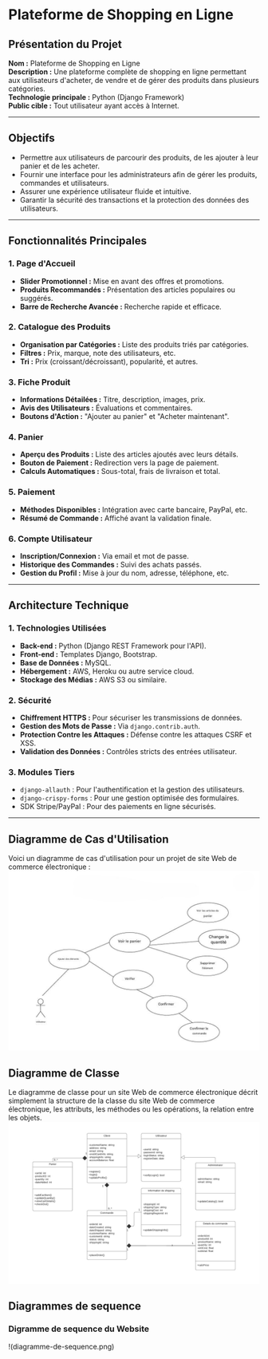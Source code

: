 # Plateforme de Shopping en Ligne

## Présentation du Projet
**Nom :** Plateforme de Shopping en Ligne  
**Description :** Une plateforme complète de shopping en ligne permettant aux utilisateurs d'acheter, de vendre et de gérer des produits dans plusieurs catégories.  
**Technologie principale :** Python (Django Framework)  
**Public cible :** Tout utilisateur ayant accès à Internet.

---

## Objectifs
- Permettre aux utilisateurs de parcourir des produits, de les ajouter à leur panier et de les acheter.
- Fournir une interface pour les administrateurs afin de gérer les produits, commandes et utilisateurs.
- Assurer une expérience utilisateur fluide et intuitive.
- Garantir la sécurité des transactions et la protection des données des utilisateurs.

---

## Fonctionnalités Principales

### 1. Page d'Accueil
- **Slider Promotionnel :** Mise en avant des offres et promotions.
- **Produits Recommandés :** Présentation des articles populaires ou suggérés.
- **Barre de Recherche Avancée :** Recherche rapide et efficace.

### 2. Catalogue des Produits
- **Organisation par Catégories :** Liste des produits triés par catégories.
- **Filtres :** Prix, marque, note des utilisateurs, etc.
- **Tri :** Prix (croissant/décroissant), popularité, et autres.

### 3. Fiche Produit
- **Informations Détailées :** Titre, description, images, prix.
- **Avis des Utilisateurs :** Évaluations et commentaires.
- **Boutons d'Action :** "Ajouter au panier" et "Acheter maintenant".

### 4. Panier
- **Aperçu des Produits :** Liste des articles ajoutés avec leurs détails.
- **Bouton de Paiement :** Redirection vers la page de paiement.
- **Calculs Automatiques :** Sous-total, frais de livraison et total.

### 5. Paiement
- **Méthodes Disponibles :** Intégration avec carte bancaire, PayPal, etc.
- **Résumé de Commande :** Affiché avant la validation finale.

### 6. Compte Utilisateur
- **Inscription/Connexion :** Via email et mot de passe.
- **Historique des Commandes :** Suivi des achats passés.
- **Gestion du Profil :** Mise à jour du nom, adresse, téléphone, etc.

---

## Architecture Technique

### 1. Technologies Utilisées
- **Back-end :** Python (Django REST Framework pour l'API).
- **Front-end :** Templates Django, Bootstrap.
- **Base de Données :** MySQL.
- **Hébergement :** AWS, Heroku ou autre service cloud.
- **Stockage des Médias :** AWS S3 ou similaire.

### 2. Sécurité
- **Chiffrement HTTPS :** Pour sécuriser les transmissions de données.
- **Gestion des Mots de Passe :** Via `django.contrib.auth`.
- **Protection Contre les Attaques :** Défense contre les attaques CSRF et XSS.
- **Validation des Données :** Contrôles stricts des entrées utilisateur.

### 3. Modules Tiers
- `django-allauth` : Pour l'authentification et la gestion des utilisateurs.
- `django-crispy-forms` : Pour une gestion optimisée des formulaires.
- SDK Stripe/PayPal : Pour des paiements en ligne sécurisés.

---

## Diagramme de Cas d'Utilisation
Voici un diagramme de cas d'utilisation pour un projet de site Web de commerce électronique :
![diagramme-d'utilisation](diagramme-d'utilisation.jpeg)

## Diagramme de Classe
Le diagramme de classe pour un site Web de commerce électronique décrit simplement la structure de la classe du site Web de commerce électronique, les attributs, les méthodes ou les opérations, la relation entre les objets.
![diagramme-de](diagramme-de-classe.png)

## Diagrammes de sequence
### Digramme de sequence du Website
!(diagramme-de-sequence.png)

